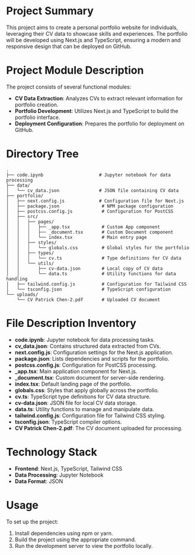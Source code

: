 # Project Summary
This project aims to create a personal portfolio website for individuals, leveraging their CV data to showcase skills and experiences. The portfolio will be developed using Next.js and TypeScript, ensuring a modern and responsive design that can be deployed on GitHub.

# Project Module Description
The project consists of several functional modules:
- **CV Data Extraction**: Analyzes CVs to extract relevant information for portfolio creation.
- **Portfolio Development**: Utilizes Next.js and TypeScript to build the portfolio interface.
- **Deployment Configuration**: Prepares the portfolio for deployment on GitHub.

# Directory Tree
```
.
├── code.ipynb                     # Jupyter notebook for data processing
├── data/
│   └── cv_data.json               # JSON file containing CV data
├── portfolio/
│   ├── next.config.js             # Configuration file for Next.js
│   ├── package.json                # NPM package configuration
│   ├── postcss.config.js           # Configuration for PostCSS
│   ├── src/
│   │   ├── pages/
│   │   │   ├── _app.tsx            # Custom App component
│   │   │   ├── _document.tsx       # Custom Document component
│   │   │   └── index.tsx           # Main entry page
│   │   ├── styles/
│   │   │   └── globals.css         # Global styles for the portfolio
│   │   ├── types/
│   │   │   └── cv.ts               # Type definitions for CV data
│   │   └── utils/
│   │       ├── cv-data.json        # Local copy of CV data
│   │       └── data.ts             # Utility functions for data handling
│   ├── tailwind.config.js          # Configuration for Tailwind CSS
│   └── tsconfig.json               # TypeScript configuration
└── uploads/
    └── CV Patrick Chen-2.pdf       # Uploaded CV document
```

# File Description Inventory
- **code.ipynb**: Jupyter notebook for data processing tasks.
- **cv_data.json**: Contains structured data extracted from CVs.
- **next.config.js**: Configuration settings for the Next.js application.
- **package.json**: Lists dependencies and scripts for the portfolio.
- **postcss.config.js**: Configuration for PostCSS processing.
- **_app.tsx**: Main application component for Next.js.
- **_document.tsx**: Custom document for server-side rendering.
- **index.tsx**: Default landing page of the portfolio.
- **globals.css**: Styles that apply globally across the portfolio.
- **cv.ts**: TypeScript type definitions for CV data structure.
- **cv-data.json**: JSON file for local CV data storage.
- **data.ts**: Utility functions to manage and manipulate data.
- **tailwind.config.js**: Configuration file for Tailwind CSS styling.
- **tsconfig.json**: TypeScript compiler options.
- **CV Patrick Chen-2.pdf**: The CV document uploaded for processing.

# Technology Stack
- **Frontend**: Next.js, TypeScript, Tailwind CSS
- **Data Processing**: Jupyter Notebook
- **Data Format**: JSON

# Usage
To set up the project:
1. Install dependencies using npm or yarn.
2. Build the project using the appropriate command.
3. Run the development server to view the portfolio locally.
